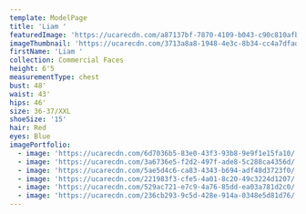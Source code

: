 ```yaml
---
template: ModelPage
title: 'Liam '
featuredImage: 'https://ucarecdn.com/a87137bf-7870-4109-b043-c90c810afb15/'
imageThumbnail: 'https://ucarecdn.com/3713a8a8-1948-4e3c-8b34-cc4a7dfade49/'
firstName: 'Liam '
collection: Commercial Faces
height: 6'5
measurementType: chest
bust: 48'
waist: 43'
hips: 46'
size: 36-37/XXL
shoeSize: '15'
hair: Red
eyes: Blue
imagePortfolio:
  - image: 'https://ucarecdn.com/6d7036b5-83e0-43f3-93b8-9e9f1e15fa10/'
  - image: 'https://ucarecdn.com/3a6736e5-f2d2-497f-ade8-5c288ca4356d/'
  - image: 'https://ucarecdn.com/5ae5d4c6-ca83-4343-b694-adf48d3723f0/'
  - image: 'https://ucarecdn.com/221983f3-cfe5-4a01-8c20-49c3224d1207/'
  - image: 'https://ucarecdn.com/529ac721-e7c9-4a76-85dd-ea03a781d2c0/'
  - image: 'https://ucarecdn.com/236cb293-9c5d-428e-914a-0348e5d81d76/'
---
```


